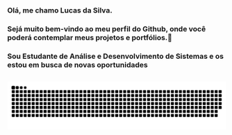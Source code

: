 
 ### Olá, me chamo Lucas da Silva.
### Sejá muito bem-vindo ao meu perfil do Github, onde você poderá contemplar meus projetos e portfólios.👋
### Sou Estudante de Análise e Desenvolvimento de Sistemas e os estou em busca de novas oportunidades
##
<picture align="center">
  <source media="(prefers-color-scheme: dark)" srcset="https://raw.githubusercontent.com/mari4souza/mari4souza/output/github-contribution-grid-snake-dark.svg">
  <source media="(prefers-color-scheme: light)" srcset="https://raw.githubusercontent.com/mari4souza/mari4souza/output/github-contribution-grid-snake-dark.svg">
  <img align="center" alt="github contribution grid snake animation" src="https://raw.githubusercontent.com/mari4souza/mari4souza/output/github-contribution-grid-snake.svg">
</picture>
